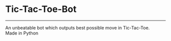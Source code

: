 # Tic-Tac-Toe-Bot
___
An unbeatable bot which outputs best possible move in Tic-Tac-Toe.
<br>
Made in Python
